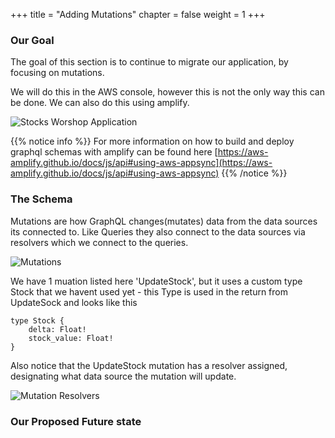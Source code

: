 +++
title = "Adding Mutations"
chapter = false
weight = 1
+++

### Our Goal
The goal of this section is to continue to migrate our application, by focusing on mutations.

We will do this in the AWS console, however this is not the only way this can be done.  We can also do this using amplify.

![Stocks Worshop Application](/images/architecture/Arch3.png)

{{% notice info %}}
For more information on how to build and deploy graphql schemas with amplify can be found here [https://aws-amplify.github.io/docs/js/api#using-aws-appsync](https://aws-amplify.github.io/docs/js/api#using-aws-appsync)
{{% /notice %}}

### The Schema
Mutations are how GraphQL changes(mutates) data from the data sources its connected to. Like Queries they also connect to the data sources via resolvers which we connect to the queries.  

![Mutations](/images/mutation.png)

We have 1 muation listed here 'UpdateStock', but it uses a custom type Stock that we havent used yet - this Type is used in  the return from UpdateSock and looks like this

```tsx
type Stock {
	delta: Float!
	stock_value: Float!
}

```

Also notice that the UpdateStock mutation has a resolver assigned, designating what data source the mutation will update.

![Mutation Resolvers](/images/updateStock_mutation.png)

### Our Proposed Future state